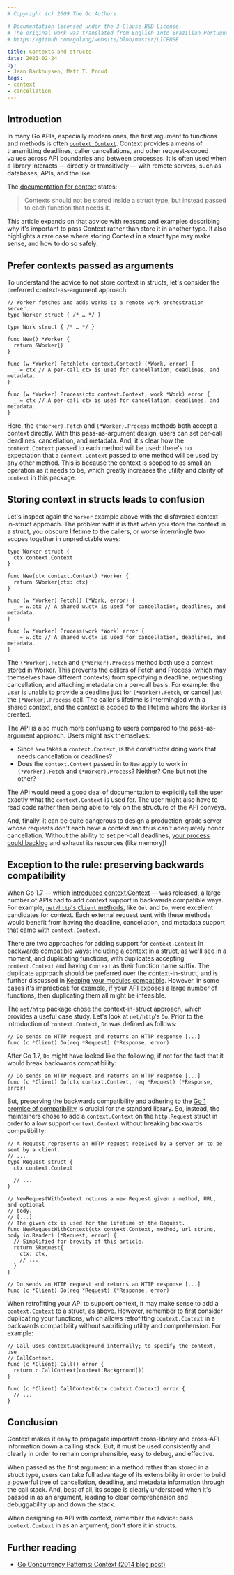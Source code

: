 ```yaml
---
# Copyright (c) 2009 The Go Authors.

# Documentation licensed under the 3-Clause BSD License.
# The original work was translated from English into Brazilian Portuguese.
# https://github.com/golang/website/blob/master/LICENSE

title: Contexts and structs
date: 2021-02-24
by:
- Jean Barkhuysen, Matt T. Proud
tags:
- context
- cancellation
---
```


## Introduction

In many Go APIs, especially modern ones, the first argument to functions and methods is often [`context.Context`](/pkg/context/). Context provides a means of transmitting deadlines, caller cancellations, and other request-scoped values across API boundaries and between processes. It is often used when a library interacts — directly or transitively — with remote servers, such as databases, APIs, and the like.

The [documentation for context](/pkg/context/) states:

> Contexts should not be stored inside a struct type, but instead passed to each function that needs it.

This article expands on that advice with reasons and examples describing why it's important to pass Context rather than store it in another type. It also highlights a rare case where storing Context in a struct type may make sense, and how to do so safely.

## Prefer contexts passed as arguments

To understand the advice to not store context in structs, let's consider the preferred context-as-argument approach:

```
// Worker fetches and adds works to a remote work orchestration server.
type Worker struct { /* … */ }

type Work struct { /* … */ }

func New() *Worker {
  return &Worker{}
}

func (w *Worker) Fetch(ctx context.Context) (*Work, error) {
  _ = ctx // A per-call ctx is used for cancellation, deadlines, and metadata.
}

func (w *Worker) Process(ctx context.Context, work *Work) error {
  _ = ctx // A per-call ctx is used for cancellation, deadlines, and metadata.
}
```

Here, the `(*Worker).Fetch` and `(*Worker).Process` methods both accept a context directly. With this pass-as-argument design, users can set per-call deadlines, cancellation, and metadata. And, it's clear how the `context.Context` passed to each method will be used: there's no expectation that a `context.Context` passed to one method will be used by any other method. This is because the context is scoped to as small an operation as it needs to be, which greatly increases the utility and clarity of `context` in this package.

## Storing context in structs leads to confusion

Let's inspect again the `Worker` example above with the disfavored context-in-struct approach. The problem with it is that when you store the context in a struct, you obscure lifetime to the callers, or worse intermingle two scopes together in unpredictable ways:

```
type Worker struct {
  ctx context.Context
}

func New(ctx context.Context) *Worker {
  return &Worker{ctx: ctx}
}

func (w *Worker) Fetch() (*Work, error) {
  _ = w.ctx // A shared w.ctx is used for cancellation, deadlines, and metadata.
}

func (w *Worker) Process(work *Work) error {
  _ = w.ctx // A shared w.ctx is used for cancellation, deadlines, and metadata.
}
```

The `(*Worker).Fetch` and `(*Worker).Process` method both use a context stored in Worker. This prevents the callers of Fetch and Process (which may themselves have different contexts) from specifying a deadline, requesting cancellation, and attaching metadata on a per-call basis. For example: the user is unable to provide a deadline just for `(*Worker).Fetch`, or cancel just the `(*Worker).Process` call. The caller's lifetime is intermingled with a shared context, and the context is scoped to the lifetime where the `Worker` is created.

The API is also much more confusing to users compared to the pass-as-argument approach. Users might ask themselves:

- Since `New` takes a `context.Context`, is the constructor doing work that needs cancellation or deadlines?
- Does the `context.Context` passed in to `New` apply to work in `(*Worker).Fetch` and `(*Worker).Process`? Neither? One but not the other?

The API would need a good deal of documentation to explicitly tell the user exactly what the `context.Context` is used for. The user might also have to read code rather than being able to rely on the structure of the API conveys.

And, finally, it can be quite dangerous to design a production-grade server whose requests don't each have a context and thus can't adequately honor cancellation. Without the ability to set per-call deadlines, [your process could backlog](https://sre.google/sre-book/handling-overload/) and exhaust its resources (like memory)!

## Exception to the rule: preserving backwards compatibility

When Go 1.7 — which [introduced context.Context](/doc/go1.7) — was released, a large number of APIs had to add context support in backwards compatible ways. For example, [`net/http`'s `Client` methods](/pkg/net/http/), like `Get` and `Do`, were excellent candidates for context. Each external request sent with these methods would benefit from having the deadline, cancellation, and metadata support that came with `context.Context`.

There are two approaches for adding support for `context.Context` in backwards compatible ways: including a context in a struct, as we'll see in a moment, and duplicating functions, with duplicates accepting `context.Context` and having `Context` as their function name suffix. The duplicate approach should be preferred over the context-in-struct, and is further discussed in [Keeping your modules compatible](/blog/module-compatibility). However, in some cases it's impractical: for example, if your API exposes a large number of functions, then duplicating them all might be infeasible.

The `net/http` package chose the context-in-struct approach, which provides a useful case study. Let's look at `net/http`'s `Do`. Prior to the introduction of `context.Context`, `Do` was defined as follows:

```
// Do sends an HTTP request and returns an HTTP response [...]
func (c *Client) Do(req *Request) (*Response, error)
```

After Go 1.7, `Do` might have looked like the following, if not for the fact that it would break backwards compatibility:

```
// Do sends an HTTP request and returns an HTTP response [...]
func (c *Client) Do(ctx context.Context, req *Request) (*Response, error)
```

But, preserving the backwards compatibility and adhering to the [Go 1 promise of compatibility](/doc/go1compat) is crucial for the standard library. So, instead, the maintainers chose to add a `context.Context` on the `http.Request` struct in order to allow support `context.Context` without breaking backwards compatibility:

```
// A Request represents an HTTP request received by a server or to be sent by a client.
// ...
type Request struct {
  ctx context.Context

  // ...
}

// NewRequestWithContext returns a new Request given a method, URL, and optional
// body.
// [...]
// The given ctx is used for the lifetime of the Request.
func NewRequestWithContext(ctx context.Context, method, url string, body io.Reader) (*Request, error) {
  // Simplified for brevity of this article.
  return &Request{
    ctx: ctx,
    // ...
  }
}

// Do sends an HTTP request and returns an HTTP response [...]
func (c *Client) Do(req *Request) (*Response, error)
```

When retrofitting your API to support context, it may make sense to add a `context.Context` to a struct, as above. However, remember to first consider duplicating your functions, which allows retrofitting `context.Context` in a backwards compatibility without sacrificing utility and comprehension. For example:

```
// Call uses context.Background internally; to specify the context, use
// CallContext.
func (c *Client) Call() error {
  return c.CallContext(context.Background())
}

func (c *Client) CallContext(ctx context.Context) error {
  // ...
}
```

## Conclusion

Context makes it easy to propagate important cross-library and cross-API information down a calling stack. But, it must be used consistently and clearly in order to remain comprehensible, easy to debug, and effective.

When passed as the first argument in a method rather than stored in a struct type, users can take full advantage of its extensibility in order to build a powerful tree of cancellation, deadline, and metadata information through the call stack. And, best of all, its scope is clearly understood when it's passed in as an argument, leading to clear comprehension and debuggability up and down the stack.

When designing an API with context, remember the advice: pass `context.Context` in as an argument; don't store it in structs.

## Further reading

- [Go Concurrency Patterns: Context (2014 blog post)](context.md)
